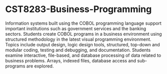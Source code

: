 # CST8283-Business-Programming
Information systems built using the COBOL programming language support important institutions such as government services and the banking sectors. Students create COBOL programs in a business environment using structured methodology in the latest visual programming environment. Topics include output design, logic design tools, structured, top-down and modular coding, testing and debugging, and documentation. Students examine interactive, file-based, and database processing of data related to business problems. Arrays, indexed files, database access and sub-programs are explored.
